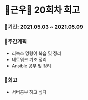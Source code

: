 # 🌼근우🌼 20회차 회고

### 🥕기간: 2021.05.03 ~ 2021.05.09

### 🍆주간계획

- 리눅스 명령어 복습 및 정리
- 네트워크 기초 정리
- Ansible 공부 및 정리

### 🥦회고

- 서버공부 하고 싶다
